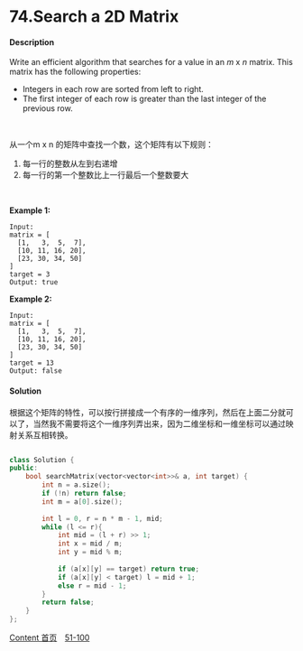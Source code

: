 # 74.Search a 2D Matrix

#### Description

Write an efficient algorithm that searches for a value in an *m* x *n* matrix. This matrix has the following properties:

- Integers in each row are sorted from left to right.
- The first integer of each row is greater than the last integer of the previous row.

<br>

从一个m x n 的矩阵中查找一个数，这个矩阵有以下规则：

1. 每一行的整数从左到右递增
2. 每一行的第一个整数比上一行最后一个整数要大

<br>

**Example 1:**

```
Input:
matrix = [
  [1,   3,  5,  7],
  [10, 11, 16, 20],
  [23, 30, 34, 50]
]
target = 3
Output: true
```

**Example 2:**

```
Input:
matrix = [
  [1,   3,  5,  7],
  [10, 11, 16, 20],
  [23, 30, 34, 50]
]
target = 13
Output: false
```



#### Solution

根据这个矩阵的特性，可以按行拼接成一个有序的一维序列，然后在上面二分就可以了，当然我不需要将这个一维序列弄出来，因为二维坐标和一维坐标可以通过映射关系互相转换。


```c++

class Solution {
public:
    bool searchMatrix(vector<vector<int>>& a, int target) {
        int n = a.size();
        if (!n) return false;
        int m = a[0].size();
        
        int l = 0, r = n * m - 1, mid;
        while (l <= r){
            int mid = (l + r) >> 1;
            int x = mid / m;
            int y = mid % m;
            
            if (a[x][y] == target) return true;
            if (a[x][y] < target) l = mid + 1;
            else r = mid - 1;
        }
        return false;
    }
};
```



[Content   首页](../README.md)&emsp;[51-100](../51-100.md)

